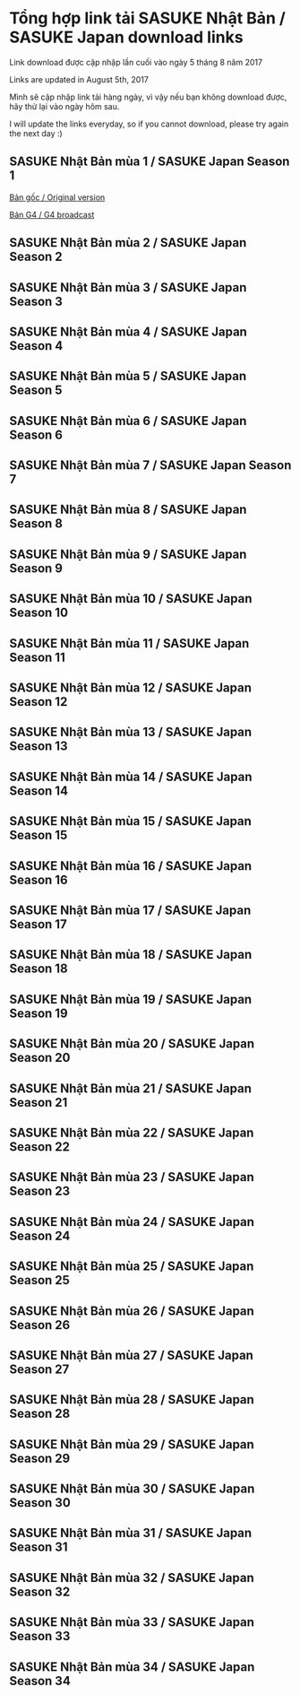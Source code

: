 # Tổng hợp link tải SASUKE Nhật Bản / SASUKE Japan download links

Link download được cập nhập lần cuối vào ngày 5 tháng 8 năm 2017

Links are updated in August 5th, 2017

Mình sẽ cập nhập link tải hàng ngày, vì vậy nếu bạn không download được, hãy thử lại vào ngày hôm sau.

I will update the links everyday, so if you cannot download, please try again the next day :)

## SASUKE Nhật Bản mùa 1 / SASUKE Japan Season 1

[Bản gốc / Original version](http://gestyy.com/qMmnUi)

[Bản G4 / G4 broadcast](http://gestyy.com/qMmm0t)

## SASUKE Nhật Bản mùa 2 / SASUKE Japan Season 2

## SASUKE Nhật Bản mùa 3 / SASUKE Japan Season 3

## SASUKE Nhật Bản mùa 4 / SASUKE Japan Season 4

## SASUKE Nhật Bản mùa 5 / SASUKE Japan Season 5

## SASUKE Nhật Bản mùa 6 / SASUKE Japan Season 6

## SASUKE Nhật Bản mùa 7 / SASUKE Japan Season 7

## SASUKE Nhật Bản mùa 8 / SASUKE Japan Season 8

## SASUKE Nhật Bản mùa 9 / SASUKE Japan Season 9

## SASUKE Nhật Bản mùa 10 / SASUKE Japan Season 10

## SASUKE Nhật Bản mùa 11 / SASUKE Japan Season 11

## SASUKE Nhật Bản mùa 12 / SASUKE Japan Season 12

## SASUKE Nhật Bản mùa 13 / SASUKE Japan Season 13

## SASUKE Nhật Bản mùa 14 / SASUKE Japan Season 14

## SASUKE Nhật Bản mùa 15 / SASUKE Japan Season 15

## SASUKE Nhật Bản mùa 16 / SASUKE Japan Season 16

## SASUKE Nhật Bản mùa 17 / SASUKE Japan Season 17

## SASUKE Nhật Bản mùa 18 / SASUKE Japan Season 18

## SASUKE Nhật Bản mùa 19 / SASUKE Japan Season 19

## SASUKE Nhật Bản mùa 20 / SASUKE Japan Season 20

## SASUKE Nhật Bản mùa 21 / SASUKE Japan Season 21

## SASUKE Nhật Bản mùa 22 / SASUKE Japan Season 22

## SASUKE Nhật Bản mùa 23 / SASUKE Japan Season 23

## SASUKE Nhật Bản mùa 24 / SASUKE Japan Season 24

## SASUKE Nhật Bản mùa 25 / SASUKE Japan Season 25

## SASUKE Nhật Bản mùa 26 / SASUKE Japan Season 26

## SASUKE Nhật Bản mùa 27 / SASUKE Japan Season 27

## SASUKE Nhật Bản mùa 28 / SASUKE Japan Season 28

## SASUKE Nhật Bản mùa 29 / SASUKE Japan Season 29

## SASUKE Nhật Bản mùa 30 / SASUKE Japan Season 30

## SASUKE Nhật Bản mùa 31 / SASUKE Japan Season 31

## SASUKE Nhật Bản mùa 32 / SASUKE Japan Season 32

## SASUKE Nhật Bản mùa 33 / SASUKE Japan Season 33

## SASUKE Nhật Bản mùa 34 / SASUKE Japan Season 34

